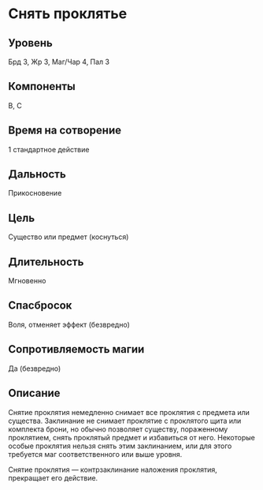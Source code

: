 # Снять проклятье

## Уровень
Брд 3, Жр 3, Маг/Чар 4, Пал 3
## Компоненты
В, С
## Время на сотворение
1 стандартное действие
## Дальность
Прикосновение
## Цель
Существо или предмет (коснуться)
## Длительность
Мгновенно
## Спасбросок
Воля, отменяет эффект (безвредно)
## Сопротивляемость магии
Да (безвредно)
## Описание
Снятие проклятия немедленно снимает все проклятия с предмета или существа. Заклинание не снимает проклятие с проклятого щита или комплекта брони, но обычно позволяет существу, пораженному проклятием, снять проклятый предмет и избавиться от него. Некоторые особые проклятия нельзя снять этим заклинанием, или для этого требуется маг соответственного или выше уровня.

Снятие проклятия — контрзаклинание наложения проклятия, прекращает его действие.